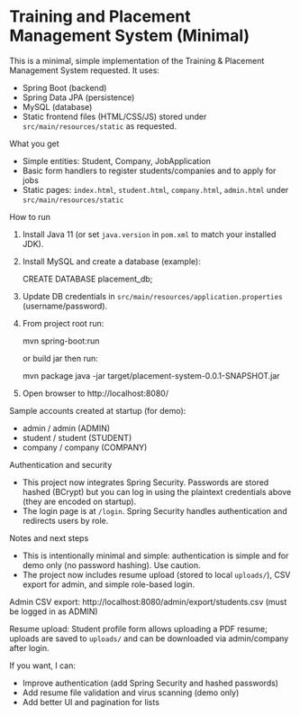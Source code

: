 # Training and Placement Management System (Minimal)

This is a minimal, simple implementation of the Training & Placement Management System requested. It uses:

- Spring Boot (backend)
- Spring Data JPA (persistence)
- MySQL (database)
- Static frontend files (HTML/CSS/JS) stored under `src/main/resources/static` as requested.

What you get
- Simple entities: Student, Company, JobApplication
- Basic form handlers to register students/companies and to apply for jobs
- Static pages: `index.html`, `student.html`, `company.html`, `admin.html` under `src/main/resources/static`

How to run
1. Install Java 11 (or set `java.version` in `pom.xml` to match your installed JDK).
2. Install MySQL and create a database (example):

   CREATE DATABASE placement_db;

3. Update DB credentials in `src/main/resources/application.properties` (username/password).
4. From project root run:

   mvn spring-boot:run

   or build jar then run:

   mvn package
   java -jar target/placement-system-0.0.1-SNAPSHOT.jar

5. Open browser to http://localhost:8080/

Sample accounts created at startup (for demo):

- admin / admin  (ADMIN)
- student / student (STUDENT)
- company / company (COMPANY)

Authentication and security
- This project now integrates Spring Security. Passwords are stored hashed (BCrypt) but you can log in using the plaintext credentials above (they are encoded on startup).
- The login page is at `/login`. Spring Security handles authentication and redirects users by role.

Notes and next steps
- This is intentionally minimal and simple: authentication is simple and for demo only (no password hashing). Use caution.
- The project now includes resume upload (stored to local `uploads/`), CSV export for admin, and simple role-based login.

Admin CSV export: http://localhost:8080/admin/export/students.csv (must be logged in as ADMIN)

Resume upload: Student profile form allows uploading a PDF resume; uploads are saved to `uploads/` and can be downloaded via admin/company after login.

If you want, I can:
- Improve authentication (add Spring Security and hashed passwords)
- Add resume file validation and virus scanning (demo only)
- Add better UI and pagination for lists
